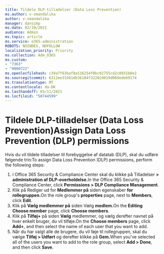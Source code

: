 ```yaml
---
title: Tildele DLP-tilladelser (Data Loss Prevention)
ms.author: v-smandalika
author: v-smandalika
manager: dansimp
ms.date: 02/19/2021
audience: Admin
ms.topic: article
ms.service: o365-administration
ROBOTS: NOINDEX, NOFOLLOW
localization_priority: Priority
ms.collection: Adm_O365
ms.custom:
- "7363"
- "9000722"
ms.openlocfilehash: c39a7f63baf8a516254f0bc02755cd2c0931b0e2
ms.sourcegitcommit: 6312ee31561db36104f32282d019d069ede69174
ms.translationtype: MT
ms.contentlocale: da-DK
ms.lasthandoff: 03/11/2021
ms.locfileid: "50744599"
---
```

# <a name="assign-data-loss-prevention-dlp-permissions"></a><span data-ttu-id="95b16-102">Tildele DLP-tilladelser (Data Loss Prevention)</span><span class="sxs-lookup"><span data-stu-id="95b16-102">Assign Data Loss Prevention (DLP) permissions</span></span>

<span data-ttu-id="95b16-103">Hvis du vil tildele tilladelser til forebyggelse af datatab (DLP), skal du udføre følgende trin:</span><span class="sxs-lookup"><span data-stu-id="95b16-103">To assign Data Loss Prevention (DLP) permissions, perform the following steps:</span></span>

1. <span data-ttu-id="95b16-104">I Office 365 Security & Compliance Center skal du klikke på Tilladelser **> administration af DLP-overholdelse.**</span><span class="sxs-lookup"><span data-stu-id="95b16-104">In the Office 365 Security & Compliance Center, click **Permissions > DLP Compliance Management**.</span></span>
2. <span data-ttu-id="95b16-105">Klik på Rediger ud for **Medlemmer på** siden egenskaber **for** **rollegruppen.**</span><span class="sxs-lookup"><span data-stu-id="95b16-105">On the role group's **properties** page, next to **Members**, click **Edit**.</span></span>
3. <span data-ttu-id="95b16-106">Klik på **Vælg medlemmer på** siden Vælg **medlem.**</span><span class="sxs-lookup"><span data-stu-id="95b16-106">On the **Editing Choose member** page, click **Choose members**.</span></span>
4. <span data-ttu-id="95b16-107">Klik på **Tilføj+** på siden **Vælg** medlemmer, og vælg derefter navnet på hver enkelt bruger, du vil tilføje.</span><span class="sxs-lookup"><span data-stu-id="95b16-107">On the **Choose members** page, click **Add+**, and then select the name of each user that you want to add.</span></span>
5. <span data-ttu-id="95b16-108">Når du har valgt alle de brugere, du vil føje til rollegruppen, skal du vælge **Tilføj > Udført** og derefter klikke på **Gem.**</span><span class="sxs-lookup"><span data-stu-id="95b16-108">When you've selected all of the users you want to add to the role group, select **Add > Done**, and then click **Save**.</span></span>
